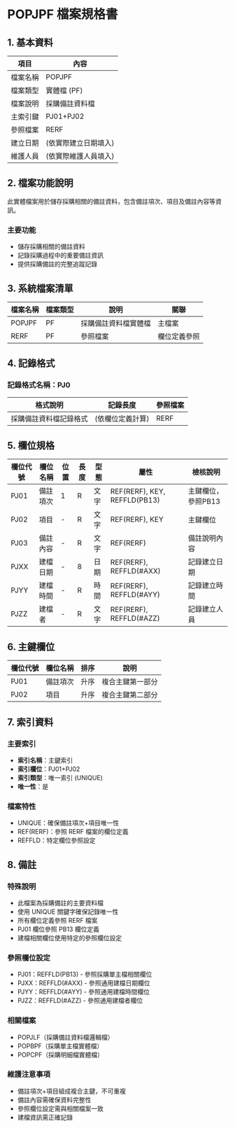 # POPJPF 檔案規格書

## 1. 基本資料

| 項目 | 內容 |
|------|------|
| 檔案名稱 | POPJPF |
| 檔案類型 | 實體檔 (PF) |
| 檔案說明 | 採購備註資料檔 |
| 主索引鍵 | PJ01+PJ02 |
| 參照檔案 | RERF |
| 建立日期 | (依實際建立日期填入) |
| 維護人員 | (依實際維護人員填入) |

## 2. 檔案功能說明

此實體檔案用於儲存採購相關的備註資料，包含備註項次、項目及備註內容等資訊。

### 主要功能
- 儲存採購相關的備註資料
- 記錄採購過程中的重要備註資訊
- 提供採購備註的完整追蹤記錄

## 3. 系統檔案清單

| 檔案名稱 | 檔案類型 | 說明 | 關聯 |
|----------|----------|------|------|
| POPJPF | PF | 採購備註資料檔實體檔 | 主檔案 |
| RERF | PF | 參照檔案 | 欄位定義參照 |

## 4. 記錄格式

### 記錄格式名稱：PJ0

| 格式說明 | 記錄長度 | 參照檔案 |
|----------|----------|----------|
| 採購備註資料檔記錄格式 | (依欄位定義計算) | RERF |

## 5. 欄位規格

| 欄位代號 | 欄位名稱 | 位置 | 長度 | 型態 | 屬性 | 檢核說明 |
|----------|----------|------|------|------|------|----------|
| PJ01 | 備註項次 | 1 | R | 文字 | REF(RERF), KEY, REFFLD(PB13) | 主鍵欄位，參照PB13 |
| PJ02 | 項目 | - | R | 文字 | REF(RERF), KEY | 主鍵欄位 |
| PJ03 | 備註內容 | - | R | 文字 | REF(RERF) | 備註說明內容 |
| PJXX | 建檔日期 | - | 8 | 日期 | REF(RERF), REFFLD(#AXX) | 記錄建立日期 |
| PJYY | 建檔時間 | - | R | 時間 | REF(RERF), REFFLD(#AYY) | 記錄建立時間 |
| PJZZ | 建檔者 | - | R | 文字 | REF(RERF), REFFLD(#AZZ) | 記錄建立人員 |

## 6. 主鍵欄位

| 欄位代號 | 欄位名稱 | 排序 | 說明 |
|----------|----------|------|------|
| PJ01 | 備註項次 | 升序 | 複合主鍵第一部分 |
| PJ02 | 項目 | 升序 | 複合主鍵第二部分 |

## 7. 索引資料

### 主要索引
- **索引名稱**：主鍵索引
- **索引欄位**：PJ01+PJ02
- **索引類型**：唯一索引 (UNIQUE)
- **唯一性**：是

### 檔案特性
- UNIQUE：確保備註項次+項目唯一性
- REF(RERF)：參照 RERF 檔案的欄位定義
- REFFLD：特定欄位參照設定

## 8. 備註

### 特殊說明
- 此檔案為採購備註的主要資料檔
- 使用 UNIQUE 關鍵字確保記錄唯一性
- 所有欄位定義參照 RERF 檔案
- PJ01 欄位參照 PB13 欄位定義
- 建檔相關欄位使用特定的參照欄位設定

### 參照欄位設定
- PJ01：REFFLD(PB13) - 參照採購單主檔相關欄位
- PJXX：REFFLD(#AXX) - 參照通用建檔日期欄位
- PJYY：REFFLD(#AYY) - 參照通用建檔時間欄位
- PJZZ：REFFLD(#AZZ) - 參照通用建檔者欄位

### 相關檔案
- POPJLF（採購備註資料檔邏輯檔）
- POPBPF（採購單主檔實體檔）
- POPCPF（採購明細檔實體檔）

### 維護注意事項
- 備註項次+項目組成複合主鍵，不可重複
- 備註內容需確保資料完整性
- 參照欄位設定需與相關檔案一致
- 建檔資訊需正確記錄 